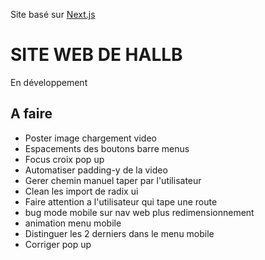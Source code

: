 Site basé sur [Next.js](https://nextjs.org)

# SITE WEB DE HALLB

En développement

## A faire 

+ Poster image chargement video
+ Espacements des boutons barre menus
+ Focus croix pop up
+ Automatiser padding-y de la video
+ Gerer chemin manuel taper par l'utilisateur
+ Clean les import de radix ui
+ Faire attention a l'utilisateur qui tape une route
+ bug mode mobile sur nav web plus redimensionnement
+ animation menu mobile
+ Distinguer les 2 derniers dans le menu mobile
+ Corriger pop up